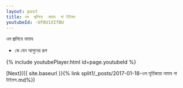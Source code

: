 ```yaml
---
layout: post
title: ওম  জ্বালিযে  নামায  গা টাইমস
youtubeId: -Uf0U1XIfBU
---
```

 
 
ওম  জ্বালিযে  নামায   
 
 -  কে যেন আগুনের রূপ 
 
  
 
  
 
 
 
 
 
 


{% include youtubePlayer.html id=page.youtubeId %}
 
[Next]({{ site.baseurl }}{% link  split1/_posts/2017-01-18-ওম মূর্তিজায়া নামায গা টাইমস.md%})
 
